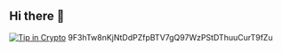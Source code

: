## Hi there 👋
[![Tip in Crypto](https://7326a4b7-3268-4a75-9001-f3cfcfddfba9-00-rctxqey0ksew.spock.replit.dev/badge.svg)](https://7326a4b7-3268-4a75-9001-f3cfcfddfba9-00-rctxqey0ksew.spock.replit.dev/xr0a )
9F3hTw8nKjNtDdPZfpBTV7gQ97WzPStDThuuCurT9fZu
<!--

**xR0am/xR0am** is a ✨ _special_ ✨ repository because its `README.md` (this file) appears on your GitHub profile.

Here are some ideas to get you started:

- 🔭 I’m currently working on ...
- 🌱 I’m currently learning ...
- 👯 I’m looking to collaborate on ...
- 🤔 I’m looking for help with ...
- 💬 Ask me about ...
- 📫 How to reach me: ...
- 😄 Pronouns: ...
- ⚡ Fun fact: ...
-->
